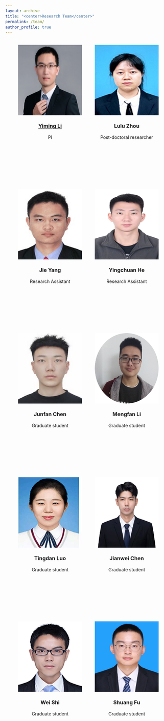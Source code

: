 ```yaml
---
layout: archive
title: "<center>Research Team</center>"
permalink: /team/
author_profile: true
---
```


<style>

.pic{
    width:200px;
    height:450px;
    float:left;
    margin-left:40px;
    text-align:center;
}
.pic img{
display:block;
width:200px;
height:220px;
}

</style>


<br>
<div class="pic">
<img src="/images/LYM.png" alt="" />
<h3><a href="https://zjuwfy.github.io/cv/">Yiming Li</a></h3>
<p>PI</p>
</div>

<div class="pic">
<img src="/images/zhoululu.jpg" alt="" />
<h3>Lulu Zhou</h3>
<p>Post-doctoral researcher</p>
</div>

<div class="pic">
<img src="/images/yangjie.jpg" alt="" />
<h3>Jie Yang</h3>
<p>Research Assistant</p>
</div>


<div class="pic">
<img src="/images/heyingchuan.png" alt="" />
<h3>Yingchuan He</h3>
<p>Research Assistant</p>
</div>

<div class="pic">
<img src="/images/chenjunfan.jpg" alt="" />
<h3>Junfan Chen</h3>
<p>Graduate student</p>
</div>


<div class="pic">
<img src="/images/limengfan.png" alt="" />
<h3>Mengfan Li</h3>
<p>Graduate student</p>
</div>

<div class="pic">
<img src="/images/luotingdan.jpg" alt="" />
<h3>Tingdan Luo</h3>
<p>Graduate student</p>
</div>

<div class="pic">
<img src="/images/chenjianwei.jpg" alt="" />
<h3>Jianwei Chen</h3>
<p>Graduate student</p>
</div>

<div class="pic">
<img src="/images/shiwei.jpg" alt="" />
<h3>Wei Shi</h3>
<p>Graduate student</p>
</div>

<div class="pic">
<img src="/images/fushuang.png" alt="" />
<h3>Shuang Fu</h3>
<p>Graduate student</p>
</div>

